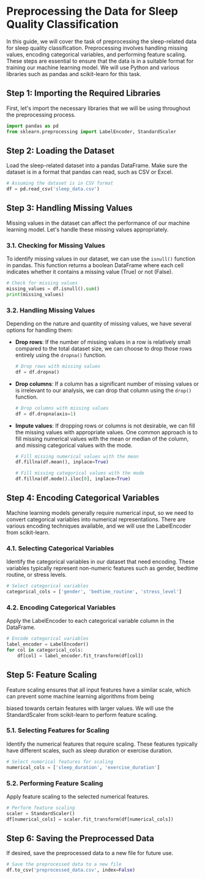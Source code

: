 # Preprocessing the Data for Sleep Quality Classification

In this guide, we will cover the task of preprocessing the sleep-related data for sleep quality classification. Preprocessing involves handling missing values, encoding categorical variables, and performing feature scaling. These steps are essential to ensure that the data is in a suitable format for training our machine learning model. We will use Python and various libraries such as pandas and scikit-learn for this task.

## Step 1: Importing the Required Libraries

First, let's import the necessary libraries that we will be using throughout the preprocessing process.

```python
import pandas as pd
from sklearn.preprocessing import LabelEncoder, StandardScaler
```

## Step 2: Loading the Dataset

Load the sleep-related dataset into a pandas DataFrame. Make sure the dataset is in a format that pandas can read, such as CSV or Excel.

```python
# Assuming the dataset is in CSV format
df = pd.read_csv('sleep_data.csv')
```

## Step 3: Handling Missing Values

Missing values in the dataset can affect the performance of our machine learning model. Let's handle these missing values appropriately.

### 3.1. Checking for Missing Values

To identify missing values in our dataset, we can use the `isnull()` function in pandas. This function returns a boolean DataFrame where each cell indicates whether it contains a missing value (True) or not (False).

```python
# Check for missing values
missing_values = df.isnull().sum()
print(missing_values)
```

### 3.2. Handling Missing Values

Depending on the nature and quantity of missing values, we have several options for handling them:

- **Drop rows**: If the number of missing values in a row is relatively small compared to the total dataset size, we can choose to drop those rows entirely using the `dropna()` function.

  ```python
  # Drop rows with missing values
  df = df.dropna()
  ```

- **Drop columns**: If a column has a significant number of missing values or is irrelevant to our analysis, we can drop that column using the `drop()` function.

  ```python
  # Drop columns with missing values
  df = df.dropna(axis=1)
  ```

- **Impute values**: If dropping rows or columns is not desirable, we can fill the missing values with appropriate values. One common approach is to fill missing numerical values with the mean or median of the column, and missing categorical values with the mode.

  ```python
  # Fill missing numerical values with the mean
  df.fillna(df.mean(), inplace=True)
  
  # Fill missing categorical values with the mode
  df.fillna(df.mode().iloc[0], inplace=True)
  ```

## Step 4: Encoding Categorical Variables

Machine learning models generally require numerical input, so we need to convert categorical variables into numerical representations. There are various encoding techniques available, and we will use the LabelEncoder from scikit-learn.

### 4.1. Selecting Categorical Variables

Identify the categorical variables in our dataset that need encoding. These variables typically represent non-numeric features such as gender, bedtime routine, or stress levels.

```python
# Select categorical variables
categorical_cols = ['gender', 'bedtime_routine', 'stress_level']
```

### 4.2. Encoding Categorical Variables

Apply the LabelEncoder to each categorical variable column in the DataFrame.

```python
# Encode categorical variables
label_encoder = LabelEncoder()
for col in categorical_cols:
    df[col] = label_encoder.fit_transform(df[col])
```

## Step 5: Feature Scaling

Feature scaling ensures that all input features have a similar scale, which can prevent some machine learning algorithms from being

 biased towards certain features with larger values. We will use the StandardScaler from scikit-learn to perform feature scaling.

### 5.1. Selecting Features for Scaling

Identify the numerical features that require scaling. These features typically have different scales, such as sleep duration or exercise duration.

```python
# Select numerical features for scaling
numerical_cols = ['sleep_duration', 'exercise_duration']
```

### 5.2. Performing Feature Scaling

Apply feature scaling to the selected numerical features.

```python
# Perform feature scaling
scaler = StandardScaler()
df[numerical_cols] = scaler.fit_transform(df[numerical_cols])
```

## Step 6: Saving the Preprocessed Data

If desired, save the preprocessed data to a new file for future use.

```python
# Save the preprocessed data to a new file
df.to_csv('preprocessed_data.csv', index=False)
```
